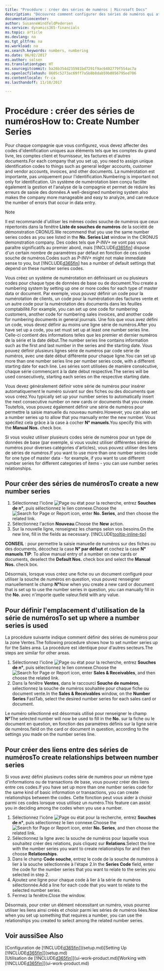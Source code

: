 ```yaml
---
title: "Procédure : créer des séries de numéros | Microsoft Docs"
description: "Découvrez comment configurer des séries de numéros qui affectent les codes d'identification uniques aux comptes et aux documents dans Dynamics 365 Business edition."
documentationcenter: 
author: SusanneWindfeldPedersen
ms.service: dynamics365-financials
ms.topic: article
ms.devlang: na
ms.tgt_pltfrm: na
ms.workload: na
ms.search.keywords: numbers, numbering
ms.date: 06/02/2017
ms.author: solsen
ms.translationtype: HT
ms.sourcegitcommit: ba26b354d235981bd7291f9ac6402779f554ac7a
ms.openlocfilehash: 8605c5273ac69ff7a5b8b8dab59b0856795ed706
ms.contentlocale: fr-ca
ms.lasthandoff: 11/10/2017

---
```

# <a name="how-to-create-number-series"></a><span data-ttu-id="2242b-103">Procédure : créer des séries de numéros</span><span class="sxs-lookup"><span data-stu-id="2242b-103">How to: Create Number Series</span></span>
<span data-ttu-id="2242b-104">Pour chaque compagnie que vous configurez, vous devez affecter des codes d'identification uniques aux éléments tels que les comptes du grand livre, les comptes client et fournisseur, les factures et d'autres documents.</span><span class="sxs-lookup"><span data-stu-id="2242b-104">For each company that you set up, you need to assign unique identification codes to things such as general ledger accounts, customer and vendor accounts, invoices, and other documents.</span></span> <span data-ttu-id="2242b-105">La numérotation est importante, pas uniquement pour l'identification.</span><span class="sxs-lookup"><span data-stu-id="2242b-105">Numbering is important not only for identification.</span></span> <span data-ttu-id="2242b-106">Un système de numérotation bien conçu facilite également la gestion et l'analyse de la compagnie et permet de réduire les erreurs de saisie des données.</span><span class="sxs-lookup"><span data-stu-id="2242b-106">A well-designed numbering system also makes the company more manageable and easy to analyze, and can reduce the number of errors that occur in data entry.</span></span>

> [!NOTE]  
>   <span data-ttu-id="2242b-107">Il est recommandé d'utiliser les mêmes codes souche de numéros que ceux répertoriés dans la fenêtre **Liste de souches de numéros** de la société de démonstration CRONUS.</span><span class="sxs-lookup"><span data-stu-id="2242b-107">We recommend that you use the same number series codes as you see listed in the **No. Series List** window in the CRONUS demonstration company.</span></span> <span data-ttu-id="2242b-108">Des codes tels que *P-INV+* ne vont pas vous paraître significatifs au premier abord, mais [!INCLUDE[d365fin](includes/d365fin_md.md)] dispose d'un certain nombre de paramètres par défaut en fonction de ces codes souche de numéros.</span><span class="sxs-lookup"><span data-stu-id="2242b-108">Codes such as *P-INV+* might not make immediate sense to you, but [!INCLUDE[d365fin](includes/d365fin_md.md)] has a number of default settings that depend on these number series codes.</span></span>

<span data-ttu-id="2242b-109">Vous créez un système de numérotation en définissant un ou plusieurs codes pour chaque type de données de base ou de document.</span><span class="sxs-lookup"><span data-stu-id="2242b-109">You create a numbering system by setting up one or more codes for each type of master data or document.</span></span> <span data-ttu-id="2242b-110">Par exemple, vous pouvez définir un code pour la numérotation de clients, un code pour la numérotation des factures vente et un autre code pour la numérotation des documents dans les feuilles comptabilité.</span><span class="sxs-lookup"><span data-stu-id="2242b-110">For example, you can set up one code for numbering customers, another code for numbering sales invoices, and another code for numbering documents in general journals.</span></span> <span data-ttu-id="2242b-111">Une fois que vous avez défini un code, vous devez définir au moins une ligne série de numéros.</span><span class="sxs-lookup"><span data-stu-id="2242b-111">After you have set up a code, you set must set up at least one number series line.</span></span> <span data-ttu-id="2242b-112">Celle-ci contient des informations telles que les premier et dernier numéros de la série et la date début.</span><span class="sxs-lookup"><span data-stu-id="2242b-112">The number series line contains information such as the first and last number in the series and the starting date.</span></span> <span data-ttu-id="2242b-113">Vous pouvez définir plusieurs lignes série de numéros par code série de numéros, avec une date début différente pour chaque ligne.</span><span class="sxs-lookup"><span data-stu-id="2242b-113">You can set up more than one number series line per number series code, with a different starting date for each line.</span></span> <span data-ttu-id="2242b-114">Les séries sont utilisées de manière consécutive, chaque série commençant à la date début respective.</span><span class="sxs-lookup"><span data-stu-id="2242b-114">The series will be used consecutively, starting each series on the respective starting date.</span></span>

<span data-ttu-id="2242b-115">Vous devez généralement définir votre série de numéros pour insérer automatiquement le numéro suivant sur des fiches ou des documents que vous créez.</span><span class="sxs-lookup"><span data-stu-id="2242b-115">You typically set up your number series to automatically insert the next consecutive number on new cards or documents that you create.</span></span> <span data-ttu-id="2242b-116">Toutefois, vous pouvez également définir une série de numéros pour permettre la saisie manuelle du nouveau numéro.</span><span class="sxs-lookup"><span data-stu-id="2242b-116">However, you can also set a number series up to allow that you manually enter the new number.</span></span> <span data-ttu-id="2242b-117">Vous spécifiez cela grâce à la case à cocher **N° manuels**.</span><span class="sxs-lookup"><span data-stu-id="2242b-117">You specify this with the **Manual Nos.** check box.</span></span>

<span data-ttu-id="2242b-118">Si vous voulez utiliser plusieurs codes série de numéros pour un type de données de base (par exemple, si vous voulez utiliser différentes séries de numéros pour diverses catégories d'articles), vous pouvez utiliser des liens de séries de numéros.</span><span class="sxs-lookup"><span data-stu-id="2242b-118">If you want to use more than one number series code for one type of master data - for example, if you want to use different number series for different categories of items - you can use number series relationships.</span></span>

## <a name="to-create-a-new-number-series"></a><span data-ttu-id="2242b-119">Pour créer des séries de numéros</span><span class="sxs-lookup"><span data-stu-id="2242b-119">To create a new number series</span></span>
1. <span data-ttu-id="2242b-120">Sélectionnez l'icône ![Page ou état pour la recherche](media/ui-search/search_small.png "icône"), entrez **Souches de n°**, puis sélectionnez le lien connexe.</span><span class="sxs-lookup"><span data-stu-id="2242b-120">Choose the ![Search for Page or Report](media/ui-search/search_small.png "Search for Page or Report icon") icon, enter **No. Series**, and then choose the related link.</span></span>
2. <span data-ttu-id="2242b-121">Sélectionnez l'action **Nouveau**.</span><span class="sxs-lookup"><span data-stu-id="2242b-121">Choose the **New** action.</span></span>
3. <span data-ttu-id="2242b-122">Sur la nouvelle ligne, renseignez les champs selon vos besoins.</span><span class="sxs-lookup"><span data-stu-id="2242b-122">On the new line, fill in the fields as necessary.</span></span> [!INCLUDE[tooltip-inline-tip](includes/tooltip-inline-tip_md.md)]

<span data-ttu-id="2242b-123">**CONSEIL** : pour permettre la saisie manuelle de numéros sur des fiches ou des documents, décochez la case **N° par défaut** et cochez la case **N° manuels**.</span><span class="sxs-lookup"><span data-stu-id="2242b-123">**TIP**: To allow manual entry of a number on new cards or documents, deselect the **Default Nos.** check box and select the **Manual Nos.** check box.</span></span>

<span data-ttu-id="2242b-124">Désormais, lorsque vous créez une fiche ou un document configuré pour utiliser la souche de numéros en question, vous pouvez renseigner manuellement le champ **N°**</span><span class="sxs-lookup"><span data-stu-id="2242b-124">Now when you create a new card or document that is set up to use the number series in question, you can manually fill in the **No.**</span></span> <span data-ttu-id="2242b-125">avec n'importe quelle valeur.</span><span class="sxs-lookup"><span data-stu-id="2242b-125">field with any value.</span></span>  

## <a name="to-set-up-where-a-number-series-is-used"></a><span data-ttu-id="2242b-126">Pour définir l'emplacement d'utilisation de la série de numéros</span><span class="sxs-lookup"><span data-stu-id="2242b-126">To set up where a number series is used</span></span>
<span data-ttu-id="2242b-127">La procédure suivante indique comment définir des séries de numéros pour la zone Ventes.</span><span class="sxs-lookup"><span data-stu-id="2242b-127">The following procedure shows how to set number series up for the Sales area.</span></span> <span data-ttu-id="2242b-128">La procédure est identique pour d'autres secteurs.</span><span class="sxs-lookup"><span data-stu-id="2242b-128">The steps are similar for other areas.</span></span>
1. <span data-ttu-id="2242b-129">Sélectionnez l'icône ![Page ou état pour la recherche](media/ui-search/search_small.png "icône"), entrez **Souches de n°**, puis sélectionnez le lien connexe.</span><span class="sxs-lookup"><span data-stu-id="2242b-129">Choose the ![Search for Page or Report](media/ui-search/search_small.png "Search for Page or Report icon") icon, enter **Sales & Receivables**, and then choose the related link.</span></span>
2. <span data-ttu-id="2242b-130">Dans la fenêtre **Ventes**, dans le raccourci **Souche de numéros**, sélectionnez la souche de numéros souhaitée pour chaque fiche ou document vente.</span><span class="sxs-lookup"><span data-stu-id="2242b-130">In the **Sales & Receivables** window, on the **Number Series** FastTab, select the desired number series for each sales card or document.</span></span>

<span data-ttu-id="2242b-131">Le numéro sélectionné est désormais utilisé pour renseigner le champ **N°**</span><span class="sxs-lookup"><span data-stu-id="2242b-131">The selected number will now be used to fill in the **No.**</span></span> <span data-ttu-id="2242b-132">sur la fiche ou le document en question, en fonction des paramètres définis sur la ligne série de numéros.</span><span class="sxs-lookup"><span data-stu-id="2242b-132">field on the card or document in question, according to the settings you made on the number series line.</span></span>

## <a name="to-create-relationships-between-number-series"></a><span data-ttu-id="2242b-133">Pour créer des liens entre des séries de numéros</span><span class="sxs-lookup"><span data-stu-id="2242b-133">To create relationships between number series</span></span>
<span data-ttu-id="2242b-134">Si vous avez défini plusieurs codes série de numéros pour un même type d'informations ou de transactions de base, vous pouvez créer des liens entre ces codes.</span><span class="sxs-lookup"><span data-stu-id="2242b-134">If you have set up more than one number series code for the same kind of basic information or transactions, you can create relationships between the codes.</span></span> <span data-ttu-id="2242b-135">Cette fonction peut vous aider à choisir parmi ces codes lorsque vous utilisez un numéro.</span><span class="sxs-lookup"><span data-stu-id="2242b-135">This feature can assist you in deciding among the codes when you use a number.</span></span>

1. <span data-ttu-id="2242b-136">Sélectionnez l'icône ![Page ou état pour la recherche](media/ui-search/search_small.png "icône"), entrez **Souches de n°**, puis sélectionnez le lien connexe.</span><span class="sxs-lookup"><span data-stu-id="2242b-136">Choose the ![Search for Page or Report](media/ui-search/search_small.png "Search for Page or Report icon") icon, enter **No. Series**, and then choose the related link.</span></span>
2. <span data-ttu-id="2242b-137">Sélectionnez la ligne avec la souche de numéros pour laquelle vous souhaitez créer des relations, puis cliquez sur **Relations**.</span><span class="sxs-lookup"><span data-stu-id="2242b-137">Select the line with the number series you want to create relationships for and then choose **Relationships**.</span></span>
3. <span data-ttu-id="2242b-138">Dans le champ **Code souche**, entrez le code de la souche de numéros à lier à la souche sélectionnée à l'étape 2.</span><span class="sxs-lookup"><span data-stu-id="2242b-138">In the **Series Code** field, enter the code for the number series that you want to relate to the series you selected in step 2.</span></span>
4. <span data-ttu-id="2242b-139">Ajoutez une ligne pour chaque code à lier à la série de numéros sélectionnée.</span><span class="sxs-lookup"><span data-stu-id="2242b-139">Add a line for each code that you want to relate to the selected number series.</span></span>
5. <span data-ttu-id="2242b-140">Fermez la fenêtre.</span><span class="sxs-lookup"><span data-stu-id="2242b-140">Close the window.</span></span>

<span data-ttu-id="2242b-141">Désormais, pour créer un élément nécessitant un numéro, vous pourrez utiliser les liens ainsi créés et choisir parmi les séries de numéros liées.</span><span class="sxs-lookup"><span data-stu-id="2242b-141">Now when you set up something that requires a number, you can use the relationships you created to select among the related number series.</span></span>

## <a name="see-also"></a><span data-ttu-id="2242b-142">Voir aussi</span><span class="sxs-lookup"><span data-stu-id="2242b-142">See Also</span></span>
<span data-ttu-id="2242b-143">[Configuration de [!INCLUDE[d365fin](includes/d365fin_md.md)]](setup.md)</span><span class="sxs-lookup"><span data-stu-id="2242b-143">[Setting Up [!INCLUDE[d365fin](includes/d365fin_md.md)]](setup.md)</span></span>  
<span data-ttu-id="2242b-144">[Utilisation de [!INCLUDE[d365fin](includes/d365fin_md.md)]](ui-work-product.md)</span><span class="sxs-lookup"><span data-stu-id="2242b-144">[Working with [!INCLUDE[d365fin](includes/d365fin_md.md)]](ui-work-product.md)</span></span>  

